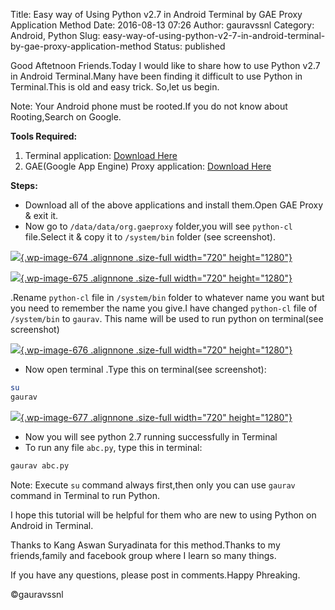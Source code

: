 Title: Easy way of Using Python v2.7 in Android Terminal by GAE Proxy Application Method
Date: 2016-08-13 07:26
Author: gauravssnl
Category: Android, Python
Slug: easy-way-of-using-python-v2-7-in-android-terminal-by-gae-proxy-application-method
Status: published

Good Aftetnoon Friends.Today I would like to share how to use Python v2.7 in Android Terminal.Many have been finding it difficult to use Python in Terminal.This is old and easy trick. So,let us begin.

Note: Your Android phone must be rooted.If you do not know about Rooting,Search on Google.

**Tools Required:**

1.  Terminal application: [Download Here](http://upfile.mobi/aDy0JAy4SOc)
2.  GAE(Google App Engine) Proxy application: [Download Here](http://upfile.mobi/L97xQWCXP7C)

**Steps:**

-   Download all of the above applications and install them.Open GAE Proxy & exit it.
-   Now go to `/data/data/org.gaeproxy` folder,you will see `python-cl` file.Select it & copy it to `/system/bin` folder (see screenshot).

[![](http://gauravssnl.files.wordpress.com/2016/08/screenshot_2016-08-13-12-27-012.png){.wp-image-674 .alignnone .size-full width="720" height="1280"}](http://gauravssnl.files.wordpress.com/2016/08/screenshot_2016-08-13-12-27-012.png)

[![](http://gauravssnl.files.wordpress.com/2016/08/screenshot_2016-08-13-12-26-26.png){.wp-image-675 .alignnone .size-full width="720" height="1280"}](http://gauravssnl.files.wordpress.com/2016/08/screenshot_2016-08-13-12-26-26.png)

.Rename `python-cl` file in `/system/bin` folder to whatever name you want but you need to remember the name you give.I have changed `python-cl` file of `/system/bin` to `gaurav`. This name will be used to run python on terminal(see screenshot)

[![](http://gauravssnl.files.wordpress.com/2016/08/screenshot_2016-08-13-12-40-32.png){.wp-image-676 .alignnone .size-full width="720" height="1280"}](http://gauravssnl.files.wordpress.com/2016/08/screenshot_2016-08-13-12-40-32.png)

- Now open terminal .Type this on terminal(see screenshot):
```bash
su
gaurav
```

[![](http://gauravssnl.files.wordpress.com/2016/08/screenshot_2016-08-13-12-43-32.png){.wp-image-677 .alignnone .size-full width="720" height="1280"}](http://gauravssnl.files.wordpress.com/2016/08/screenshot_2016-08-13-12-43-32.png)

- Now you will see python 2.7 running successfully in Terminal
-   To run any file `abc.py`, type this in terminal:
```bash
gaurav abc.py
``` 

Note: Execute `su` command always first,then only you can use `gaurav` command in Terminal to run Python.

I hope this tutorial will be helpful for them who are new to using Python on Android in Terminal.

Thanks to Kang Aswan Suryadinata for this method.Thanks to my friends,family and facebook group where I learn so many things.

If you have any questions, please post in comments.Happy Phreaking.

©gauravssnl
